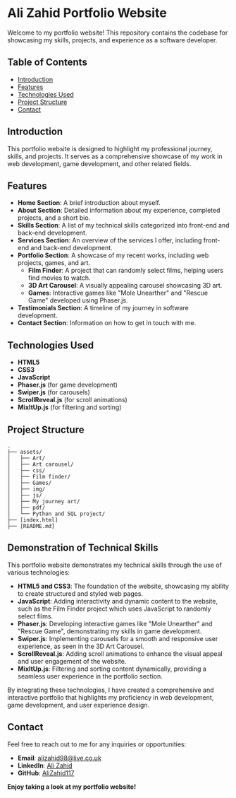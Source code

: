 # Ali Zahid Portfolio Website

Welcome to my portfolio website! This repository contains the codebase for showcasing my skills, projects, and experience as a software developer.

## Table of Contents

- [Introduction](#introduction)
- [Features](#features)
- [Technologies Used](#technologies-used)
- [Project Structure](#project-structure)
- [Contact](#contact)

## Introduction

This portfolio website is designed to highlight my professional journey, skills, and projects. It serves as a comprehensive showcase of my work in web development, game development, and other related fields.

## Features

- **Home Section**: A brief introduction about myself.
- **About Section**: Detailed information about my experience, completed projects, and a short bio.
- **Skills Section**: A list of my technical skills categorized into front-end and back-end development.
- **Services Section**: An overview of the services I offer, including front-end and back-end development.
- **Portfolio Section**: A showcase of my recent works, including web projects, games, and art.
  - **Film Finder**: A project that can randomly select films, helping users find movies to watch.
  - **3D Art Carousel**: A visually appealing carousel showcasing 3D art.
  - **Games**: Interactive games like "Mole Unearther" and "Rescue Game" developed using Phaser.js.
- **Testimonials Section**: A timeline of my journey in software development.
- **Contact Section**: Information on how to get in touch with me.

## Technologies Used

- **HTML5**
- **CSS3**
- **JavaScript**
- **Phaser.js** (for game development)
- **Swiper.js** (for carousels)
- **ScrollReveal.js** (for scroll animations)
- **MixItUp.js** (for filtering and sorting)

## Project Structure

```plaintext
.
├── assets/
│   ├── Art/
│   ├── Art carousel/
│   ├── css/
│   ├── Film finder/
│   ├── Games/
│   ├── img/
│   ├── js/
│   ├── My journey art/
│   ├── pdf/
│   └── Python and SQL project/
├── [index.html]
├── [README.md]
```

## Demonstration of Technical Skills

This portfolio website demonstrates my technical skills through the use of various technologies:

- **HTML5 and CSS3**: The foundation of the website, showcasing my ability to create structured and styled web pages.
- **JavaScript**: Adding interactivity and dynamic content to the website, such as the Film Finder project which uses JavaScript to randomly select films.
- **Phaser.js**: Developing interactive games like "Mole Unearther" and "Rescue Game", demonstrating my skills in game development.
- **Swiper.js**: Implementing carousels for a smooth and responsive user experience, as seen in the 3D Art Carousel.
- **ScrollReveal.js**: Adding scroll animations to enhance the visual appeal and user engagement of the website.
- **MixItUp.js**: Filtering and sorting content dynamically, providing a seamless user experience in the portfolio section.

By integrating these technologies, I have created a comprehensive and interactive portfolio that highlights my proficiency in web development, game development, and user experience design.

## Contact

Feel free to reach out to me for any inquiries or opportunities:

- **Email**: alizahid98@live.co.uk
- **LinkedIn**: [Ali Zahid](https://www.linkedin.com/in/ali-zahid-6a41262b8/)
- **GitHub**: [AliZahid117](https://github.com/AliZahid117)

**Enjoy taking a look at my portfolio website!**